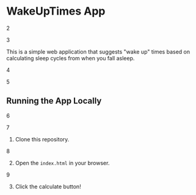 # WakeUpTimes App

2

3

This is a simple web application that suggests "wake up" times based on calculating sleep cycles from when you fall asleep.

4

5

## Running the App Locally

6

7

1. Clone this repository.

8

2. Open the `index.html` in your browser.

9

3. Click the calculate button!
